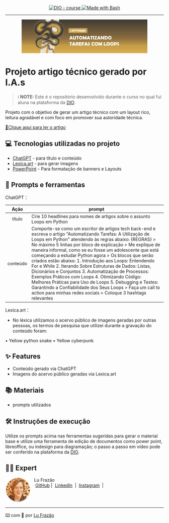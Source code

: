 <p align="center">
  <a href="https://dio.me/"><img src="https://img.shields.io/badge/DIO-Course-28DA77?logo=youtube" alt="DIO - course">
  </a>
  <a href="https://www.gnu.org/software/bash/" title="Go to Bash homepage"><img src="https://img.shields.io/badge/Prompt-Project-blue?logo=gnu-bash&amp;logoColor=white" alt="Made with Bash">
  </a>
</p>

-------

<p align="center">
  <img 
    src="./assets/cover.png"
    width="400"  
  />
</p>

# Projeto artigo técnico gerado por I.A.s


 > ℹ️ **NOTE:** Este é o repositório desenvolvido durante o curso no qual fui aluna na plataforma da [DIO](https://dio.me).

Projeto com o objetivo de gerar um artigo técnico com um layout rico, leitura agradável e com foco em promover sua autoridade técnica.

<a href="https://web.dio.me/articles/automatizando-tarefas-a-utilizacao-de-loops-em-python?back=%2Farticles&page=1&order=oldest" title="View PDF now"> 📕Clique aqui para ler o artigo</a>

## 💻 Tecnologias utilizadas no projeto

- [ChatGPT](https://chat.openai.com/) - para título e conteúdo
- [Lexica.art](https://lexica.art/) - para gerar imagens
- [PowerPoint](https://www.microsoft.com/en/microsoft-365/powerpoint) - Para formatação de banners e Layouts

## 📄 Prompts e ferramentas


ChatGPT：

|   Ação   | prompt                                                                                                                                                                                                                                                                         |
| :------: | ------------------------------------------------------------------------------------------------------------------------------------------------------------------------------------------------------------------------------------------------------------------------------ |
|  título  | Crie 10 headlines para nomes de artigos sobre o assunto Loops em Python                                                                                                                                                                                                    |
| conteúdo | Comporte-se como um escritor de artigos tech back-end e escreva o artigo "Automatizando Tarefas: A Utilização de Loops em Python" atendendo às regras abaixo: {REGRAS} > No máximo 5 linhas por bloco de explicação > Me explique de maneira informal, como se eu fosse um adolescente que está começando a estudar Python agora > Os blocos que serão criados estão abaixo: 1. Introdução aos Loops: Entendendo For e While 2. Iterando Sobre Estruturas de Dados: Listas, Dicionários e Conjuntos 3. Automatização de Processos: Exemplos Práticos com Loops 4. Otimizando Código: Melhores Práticas para Uso de Loops 5. Debugging e Testes: Garantindo a Confiabilidade dos Seus Loops > Faça um call to action para minhas redes sociais > Coloque 3 hashtags relevantes |


Lexica.art：

- No léxica utilizamos o acervo público de imagens geradas por outras pessoas, os termos de pesquisa que utilizei durante a gravação do conteúdo foram:

• Yellow python snake
• Yellow cyberpunk 



## ✨ Features

- Conteúdo gerado via ChatGPT
- Imagens do acervo público geradas via Lexica.art

## 📚 Materiais

- prompts utilizados

## 🛠️ Instruções de execução

Utilize os prompts acima nas ferramentas sugeridas para gerar o material base e utilize uma ferramenta de edição de documentos como power point, libreoffice, ou indesign para diagramação; o passo a passo em vídeo pode ser conferido na plataforma da [DIO](https://dio.me).

## 👨‍💻 Expert

<p>
    <img 
      align=left 
      margin=10 
      width=80 
      src="./assets/lufrazao.png"
    />
    <p>&nbsp&nbsp&nbspLu Frazão<br>
    &nbsp&nbsp&nbsp
    <a href="https://github.com/lucianafrazao">
    GitHub</a>&nbsp;|&nbsp;
    <a href="https://www.linkedin.com/in/lu-frazao-00000000l/">LinkedIn</a>
&nbsp;|&nbsp;
    <a href="https://www.instagram.com/lufrazao/">
    Instagram</a>
&nbsp;|&nbsp;</p>
</p>
<br/><br/>
<p>

---

⌨️ com 💜 por [Lu Frazão](https://github.com/lucianafrazao)

